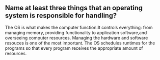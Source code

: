 ## Name at least three things that an operating system is responsible for handling?

  The OS is what makes the computer function.It controls everything: from managing memory, 
  providing functionality to application software,and overseeing computer resources. Managing the hardware and software resouces is one of the most important. The OS schedules runtimes for the programs so that every program receives the appropriate amount of resources.